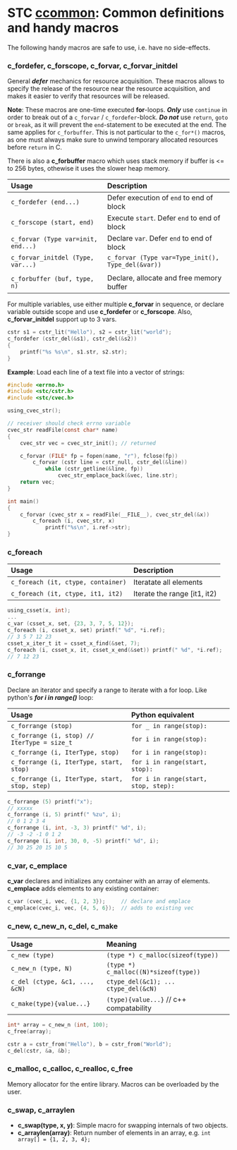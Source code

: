 # STC [ccommon](../include/stc/ccommon.h): Common definitions and handy macros

The following handy macros are safe to use, i.e. have no side-effects.

### c_fordefer, c_forscope, c_forvar, c_forvar_initdel
General ***defer*** mechanics for resource acquisition. These macros allows to specify the release of the
resource near the resource acquisition, and makes it easier to verify that resources will be released.

**Note**: These macros are one-time executed **for**-loops. ***Only*** use `continue` in order to break out
of a `c_forvar` / `c_fordefer`-block. ***Do not*** use `return`, `goto` or `break`, as it will prevent the
`end`-statement to be executed at the end. The same applies for `c_forbuffer`. This is not particular to
the `c_for*()` macros, as one must always make sure to unwind temporary allocated resources before `return` in C.

There is also a **c_forbuffer** macro which uses stack memory if buffer is <= to 256 bytes, othewise it uses
the slower heap memory.

| Usage                                  | Description                                       |
|:---------------------------------------|:--------------------------------------------------|
| `c_fordefer (end...)`                  | Defer execution of `end` to end of block          |
| `c_forscope (start, end)`              | Execute `start`. Defer `end` to end of block      |
| `c_forvar (Type var=init, end...)`     | Declare `var`. Defer `end` to end of block        |
| `c_forvar_initdel (Type, var...)`      | `c_forvar (Type var=Type_init(), Type_del(&var))` |
|                                        |                                                   |
| `c_forbuffer (buf, type, n)`           | Declare, allocate and free memory buffer          |

For multiple variables, use either multiple **c_forvar** in sequence, or declare variable outside 
scope and use **c_fordefer** or **c_forscope**. Also, **c_forvar_initdel** support up to 3 vars.
```c
cstr s1 = cstr_lit("Hello"), s2 = cstr_lit("world");
c_fordefer (cstr_del(&s1), cstr_del(&s2))
{
    printf("%s %s\n", s1.str, s2.str);
}
```
**Example**: Load each line of a text file into a vector of strings:
```c
#include <errno.h>
#include <stc/cstr.h>
#include <stc/cvec.h>

using_cvec_str();

// receiver should check errno variable
cvec_str readFile(const char* name)
{
    cvec_str vec = cvec_str_init(); // returned

    c_forvar (FILE* fp = fopen(name, "r"), fclose(fp))
        c_forvar (cstr line = cstr_null, cstr_del(&line))
            while (cstr_getline(&line, fp))
                cvec_str_emplace_back(&vec, line.str);
    return vec;
}

int main()
{
    c_forvar (cvec_str x = readFile(__FILE__), cvec_str_del(&x))
        c_foreach (i, cvec_str, x)
            printf("%s\n", i.ref->str);
}
```

### c_foreach

| Usage                                | Description                  |
|:-------------------------------------|:-----------------------------|
| `c_foreach (it, ctype, container)`   | Iteratate all elements       |
| `c_foreach (it, ctype, it1, it2)`    | Iterate the range [it1, it2) |

```c
using_csset(x, int);
...
c_var (csset_x, set, {23, 3, 7, 5, 12});
c_foreach (i, csset_x, set) printf(" %d", *i.ref);
// 3 5 7 12 23
csset_x_iter_t it = csset_x_find(&set, 7);
c_foreach (i, csset_x, it, csset_x_end(&set)) printf(" %d", *i.ref);
// 7 12 23
```

### c_forrange
Declare an iterator and specify a range to iterate with a for loop. Like python's ***for i in range()*** loop:

| Usage                                         | Python equivalent                    |
|:----------------------------------------------|:-------------------------------------|
| `c_forrange (stop)`                           | `for _ in range(stop):`              |
| `c_forrange (i, stop) // IterType = size_t`   | `for i in range(stop):`              |
| `c_forrange (i, IterType, stop)`              | `for i in range(stop):`              |
| `c_forrange (i, IterType, start, stop)`       | `for i in range(start, stop):`       |
| `c_forrange (i, IterType, start, stop, step)` | `for i in range(start, stop, step):` |

```c
c_forrange (5) printf("x");
// xxxxx
c_forrange (i, 5) printf(" %zu", i);
// 0 1 2 3 4
c_forrange (i, int, -3, 3) printf(" %d", i);
// -3 -2 -1 0 1 2
c_forrange (i, int, 30, 0, -5) printf(" %d", i);
// 30 25 20 15 10 5
```

### c_var, c_emplace
**c_var** declares and initializes any container with an array of elements. **c_emplace** adds elements to any existing container:
```c
c_var (cvec_i, vec, {1, 2, 3});     // declare and emplace
c_emplace(cvec_i, vec, {4, 5, 6});  // adds to existing vec
```

### c_new, c_new_n, c_del, c_make

| Usage                          | Meaning                                 |
|:-------------------------------|:----------------------------------------|
| `c_new (type)`                 | `(type *) c_malloc(sizeof(type))`       |
| `c_new_n (type, N)`            | `(type *) c_malloc((N)*sizeof(type))`   |
| `c_del (ctype, &c1, ..., &cN)` | `ctype_del(&c1); ... ctype_del(&cN)`    |
| `c_make(type){value...}`       | `(type){value...}` // c++ compatability |

```c
int* array = c_new_n (int, 100);
c_free(array);

cstr a = cstr_from("Hello"), b = cstr_from("World");
c_del(cstr, &a, &b);
```

### c_malloc, c_calloc, c_realloc, c_free
Memory allocator for the entire library. Macros can be overloaded by the user.

### c_swap, c_arraylen
- **c_swap(type, x, y)**: Simple macro for swapping internals of two objects.
- **c_arraylen(array)**: Return number of elements in an array, e.g. `int array[] = {1, 2, 3, 4};`
